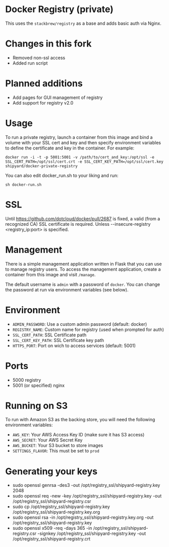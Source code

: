 # Docker Registry (private)
This uses the `stackbrew/registry` as a base and adds basic auth via Nginx.

# Changes in this fork
* Removed non-ssl access
* Added run script

# Planned additions
* Add pages for GUI management of registry
* Add support for registry v2.0

# Usage
To run a private registry, launch a container from this image and bind a volume
with your SSL cert and key and then specify environment variables to define the
certificate and key in the container.  For example:

`docker run -i -t -p 5001:5001 -v /path/to/cert_and_key:/opt/ssl -e SSL_CERT_PATH=/opt/ssl/cert.crt -e SSL_CERT_KEY_PATH=/opt/ssl/cert.key shipyard/docker-private-registry`

You can also edit docker_run.sh to your liking and run:

`sh docker-run.sh`

# SSL
Until https://github.com/dotcloud/docker/pull/2687 is fixed, a valid (from a
recognized CA) SSL certificate is required. Unless --insecure-registry <registry_ip:port>
is specified.

# Management
There is a simple management application written in Flask that you can use
to manage registry users.  To access the management application, create a
container from this image and visit `/manage`.

The default username is `admin` with a password of `docker`.  You can change
the password at run via environment variables (see below).

# Environment
* `ADMIN_PASSWORD`: Use a custom admin password (default: docker)
* `REGISTRY_NAME`: Custom name for registry (used when prompted for auth)
* `SSL_CERT_PATH`: SSL Certificate path
* `SSL_CERT_KEY_PATH`: SSL Certificate key path
* `HTTPS_PORT`: Port on wich to access services (default: 5001)

# Ports
* 5000 registry
* 5001 (or specified) nginx

# Running on S3
To run with Amazon S3 as the backing store, you will need the following environment variables:

* `AWS_KEY`: Your AWS Access Key ID (make sure it has S3 access)
* `AWS_SECRET`: Your AWS Secret Key
* `AWS_BUCKET`: Your S3 bucket to store images
* `SETTINGS_FLAVOR`: This must be set to `prod`

# Generating your keys
* sudo openssl genrsa -des3 -out /opt/registry_ssl/shipyard-registry.key 2048
* sudo openssl req -new -key /opt/registry_ssl/shipyard-registry.key -out /opt/registry_ssl/shipyard-registry.csr
* sudo cp /opt/registry_ssl/shipyard-registry.key /opt/registry_ssl/shipyard-registry.key.org
* sudo openssl rsa -in /opt/registry_ssl/shipyard-registry.key.org -out /opt/registry_ssl/shipyard-registry.key
* sudo openssl x509 -req -days 365 -in /opt/registry_ssl/shipyard-registry.csr -signkey /opt/registry_ssl/shipyard-registry.key -out /opt/registry_ssl/shipyard-registry.crt
